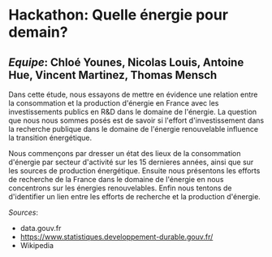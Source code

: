 # Hackathon: Quelle énergie pour demain?
## *Equipe*: Chloé Younes, Nicolas Louis, Antoine Hue, Vincent Martinez, Thomas Mensch

Dans cette étude, nous essayons de mettre en évidence une relation entre la consommation et la production d'énergie en France avec les investissements publics en R&D dans le domaine de l'énergie.
La question que nous nous sommes posés est de savoir si l'effort d'investissement dans la recherche publique dans le domaine de l'énergie renouvelable influence la transition énergétique.

Nous commençons par dresser un état des lieux de la consommation d'énergie par secteur d'activité sur les 15 dernieres années, ainsi que sur les sources de production énergétique. Ensuite nous présentons les efforts de recherche de la France dans le domaine de l'énergie en nous concentrons sur les énergies renouvelables.
Enfin nous tentons de d'identifier un lien entre les efforts de recherche et la production d'énergie.

*Sources*:
 - data.gouv.fr
 - https://www.statistiques.developpement-durable.gouv.fr/
 - Wikipedia
